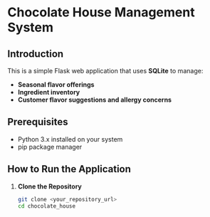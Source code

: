 # Chocolate House Management System

## Introduction

This is a simple Flask web application that uses **SQLite** to manage:

- **Seasonal flavor offerings**
- **Ingredient inventory**
- **Customer flavor suggestions and allergy concerns**

## Prerequisites

- Python 3.x installed on your system
- pip package manager

## How to Run the Application

1. **Clone the Repository**

   ```bash
   git clone <your_repository_url>
   cd chocolate_house
